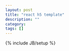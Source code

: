```yaml
---
layout: post
title: "react h5 template"
description: ""
category:
tags: []
---
```


{% include JB/setup %}

##

